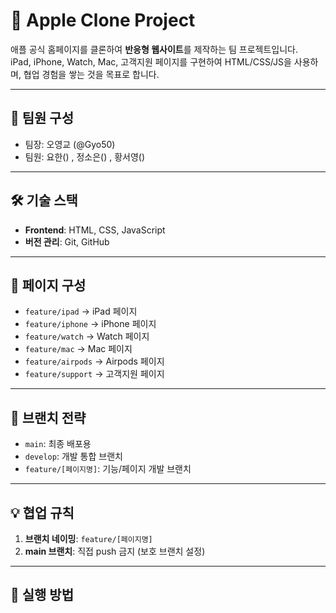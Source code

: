 # 🍎 Apple Clone Project

애플 공식 홈페이지를 클론하여 **반응형 웹사이트**를 제작하는 팀 프로젝트입니다.  
iPad, iPhone, Watch, Mac, 고객지원 페이지를 구현하여 HTML/CSS/JS을 사용하며, 협업 경험을 쌓는 것을 목표로 합니다.

---

## 👥 팀원 구성
- 팀장: 오영교 (@Gyo50)
- 팀원: 요한() , 정소은() , 황서영()

---

## 🛠 기술 스택
- **Frontend**: HTML, CSS, JavaScript
- **버전 관리**: Git, GitHub

---

## 📂 페이지 구성
- `feature/ipad` → iPad 페이지
- `feature/iphone` → iPhone 페이지
- `feature/watch` → Watch 페이지
- `feature/mac` → Mac 페이지
- `feature/airpods` → Airpods 페이지
- `feature/support` → 고객지원 페이지

---

## 🌳 브랜치 전략
- `main`: 최종 배포용
- `develop`: 개발 통합 브랜치
- `feature/[페이지명]`: 기능/페이지 개발 브랜치
---

## 💡 협업 규칙
1. **브랜치 네이밍**: `feature/[페이지명]`
2. **main 브랜치**: 직접 push 금지 (보호 브랜치 설정)

---

## 🚀 실행 방법

